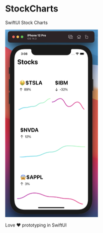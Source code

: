 # StockCharts
SwiftUI Stock Charts

<img src="./Images/crisp.png" data-canonical-src="./Images/crisp.png" height="600" />

Love ❤️ prototyping in SwiftUI
